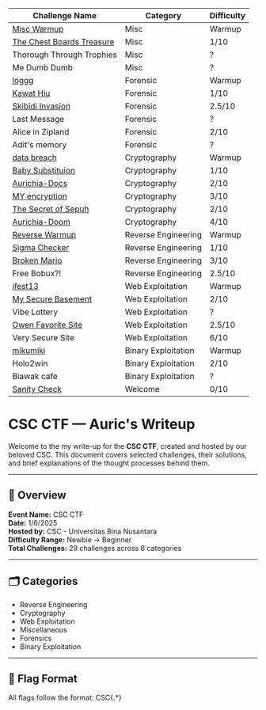 | Challenge Name            | Category            | Difficulty |
|---------------------------|---------------------|------------|
| [Misc Warmup](/Misc/Misc%20Warmup)               | Misc                | Warmup     |
| [The Chest Boards Treasure](/Misc/The%20Chest%20Boards%20Treasure) | Misc                | 1/10       |
| Thorough Through Trophies | Misc                | ?          |
| Me Dumb Dumb              | Misc                | ?          |
| [loggg](/Forensic/loggg)                     | Forensic            | Warmup     |
| [Kawat Hiu](/Forensic/Kawat%20Hiu)                 | Forensic            | 1/10       |
| [Skibidi Invasion](/Forensic/Skibidi%20Invasion)          | Forensic            | 2.5/10     |
| Last Message              | Forensic            | ?          |
| Alice in Zipland          | Forensic            | 2/10       |
| Adit's memory             | Forensic            | ?          |
| [data breach](/Cryptography/data%20breach)               | Cryptography        | Warmup     |
| [Baby Substituion](/Cryptography/Baby%20Substituion)          | Cryptography        | 1/10       |
| [Aurichia-Docs](/Cryptography/Aurichia-Docs)             | Cryptography        | 2/10       |
| [MY encryption](/Cryptography/MY%20encryption)             | Cryptography        | 3/10       |
| [The Secret of Sepuh](/Cryptography/The%20Secret%20of%20Sepuh)       | Cryptography        | 2/10       |
| [Aurichia-Doom](/Cryptography/Aurichia-Doom)             | Cryptography        | 4/10       |
| [Reverse Warmup](/Reverse%20Engineering/Reverse%20Warmup)            | Reverse Engineering | Warmup     |
| [Sigma Checker](/Reverse%20Engineering/Sigma%20Checker)             | Reverse Engineering | 1/10       |
| [Broken Mario](/Reverse%20Engineering/Broken%20Mario)              | Reverse Engineering | 3/10       |
| Free Bobux?!              | Reverse Engineering | 2.5/10     |
| [ifest13](/Web%20Exploitation/ifest13)                   | Web Exploitation    | Warmup     |
| [My Secure Basement](/Web%20Exploitation/My%20Secure%20Basement)        | Web Exploitation    | 2/10       |
| Vibe Lottery              | Web Exploitation    | ?          |
| [Owen Favorite Site](/Web%20Exploitation/Owen%20Favourite%20Site)        | Web Exploitation    | 2.5/10     |
| Very Secure Site          | Web Exploitation    | 6/10       |
| [mikumiki](/Binary%20Exploitation/mikumiki)                  | Binary Exploitation | Warmup     |
| Holo2win                  | Binary Exploitation | 2/10       |
| Biawak cafe               | Binary Exploitation | ?          |
| [Sanity Check](/Welcome/Sanity%20Check)              | Welcome             | 0/10       |

# CSC CTF — Auric's Writeup

Welcome to the my write-up for the **CSC CTF**, created and hosted by our beloved CSC. This document covers selected challenges, their solutions, and brief explanations of the thought processes behind them.

---

## 📌 Overview

**Event Name:** CSC CTF  
**Date:** 1/6/2025                                
**Hosted by:** CSC - Universitas Bina Nusantara                          
**Difficulty Range:** Newbie → Beginner  
**Total Challenges:** 29 challenges across 6 categories

---

## 🗂️ Categories

- Reverse Engineering  
- Cryptography  
- Web Exploitation  
- Miscellaneous  
- Forensics
- Binary Exploitation

---

## 🏁 Flag Format

All flags follow the format:  CSC{.*}